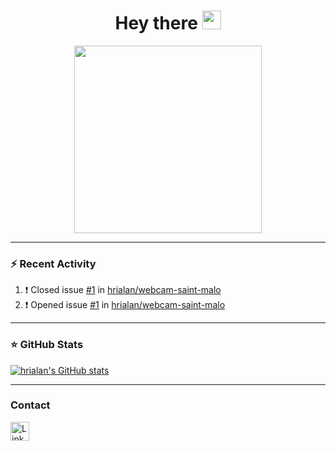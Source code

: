 <h1 align="center">
  Hey there
  <img src="https://media.giphy.com/media/hvRJCLFzcasrR4ia7z/giphy.gif" width="30px"/>
</h1>

<div id="header" align="center">
  <img src="https://media.giphy.com/media/IoP0PvbbSWGAM/giphy.gif" width="300"/>
</div>

---
### :zap: Recent Activity

<!--START_SECTION:activity-->
1. ❗️ Closed issue [#1](https://github.com/hrialan/webcam-saint-malo/issues/1) in [hrialan/webcam-saint-malo](https://github.com/hrialan/webcam-saint-malo)
2. ❗️ Opened issue [#1](https://github.com/hrialan/webcam-saint-malo/issues/1) in [hrialan/webcam-saint-malo](https://github.com/hrialan/webcam-saint-malo)
<!--END_SECTION:activity-->

---
### ⭐ GitHub Stats

[![hrialan's GitHub stats](https://github-readme-stats.vercel.app/api?username=hrialan&show_icons=true&hide_border=false&title_color=3B1F94f&icon_color=FFE500&bg_color=09131B&text_color=ffffff&border_color=0c1a25)](https://github.com/anuraghazra/github-readme-stats)

---
### Contact

<div id="badges">
  <a href="your-linkedin-URL">
    <img src="https://cdn.jsdelivr.net/gh/devicons/devicon/icons/linkedin/linkedin-original.svg" width="30px" alt="LinkedIn Badge"/>
  </a>
</div>
